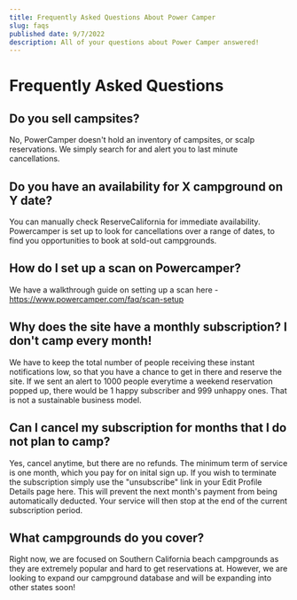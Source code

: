 ```yaml
---
title: Frequently Asked Questions About Power Camper
slug: faqs
published date: 9/7/2022
description: All of your questions about Power Camper answered!
---
```


# Frequently Asked Questions

## Do you sell campsites?

No, PowerCamper doesn't hold an inventory of campsites, or scalp reservations. We simply search for and alert you to last minute cancellations.

## Do you have an availability for X campground on Y date?

You can manually check ReserveCalifornia for immediate availability. Powercamper is set up to look for cancellations over a range of dates, to find you opportunities to book at sold-out campgrounds.

## How do I set up a scan on Powercamper?

We have a walkthrough guide on setting up a scan here - https://www.powercamper.com/faq/scan-setup

## Why does the site have a monthly subscription? I don't camp every month!

We have to keep the total number of people receiving these instant notifications low, so that you have a chance to get in there and reserve the site. If we sent an alert to 1000 people everytime a weekend reservation popped up, there would be 1 happy subscriber and 999 unhappy ones. That is not a sustainable business model. 

## Can I cancel my subscription for months that I do not plan to camp?

Yes, cancel anytime, but there are no refunds. The minimum term of service is one month, which you pay for on inital sign up. If you wish to terminate the subscription simply use the "unsubscribe" link in your Edit Profile Details page here. This will prevent the next month's payment from being automatically deducted. Your service will then stop at the end of the current subscription period.

## What campgrounds do you cover?

Right now, we are focused on Southern California beach campgrounds as they are extremely popular and hard to get reservations at. However, we are looking to expand our campground database and will be expanding into other states soon!